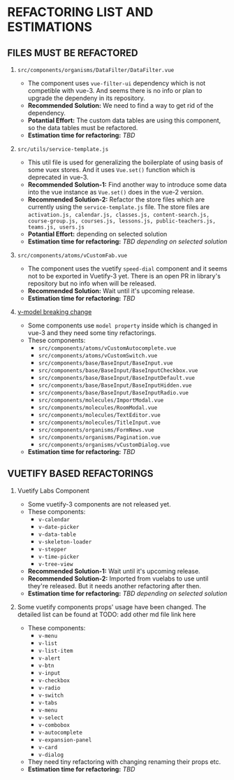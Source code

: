 # REFACTORING LIST AND ESTIMATIONS

## FILES MUST BE REFACTORED

1. `src/components/organisms/DataFilter/DataFilter.vue`
   - The component uses `vue-filter-ui` dependency which is not competible with vue-3. And seems there is no info or plan to upgrade the dependeny in its repository. 
   - **Recommended Solution:** We need to find a way to get rid of the dependency.
   - **Potantial Effort:** The custom data tables are using this component, so the data tables must be refactored.
   - **Estimation time for refactoring:** _TBD_

2. `src/utils/service-template.js`
   - This util file is used for generalizing the boilerplate of using basis of some vuex stores. And it uses `Vue.set()` function which is deprecated in vue-3.
   - **Recommended Solution-1:** Find another way to introduce some data into the vue instance as `Vue.set()` does in the vue-2 version.
   - **Recommended Solution-2:** Refactor the store files which are currently using the `service-template.js` file. The store files are `activation.js, calendar.js, classes.js, content-search.js, course-group.js, courses.js, lessons.js, public-teachers.js, teams.js, users.js`
   - **Potantial Effort:** depending on selected solution
   - **Estimation time for refactoring:** _TBD depending on selected solution_

3. `src/components/atoms/vCustomFab.vue`
   - The component uses the vuetify `speed-dial` component and it seems not to be exported in Vuetify-3 yet. There is an open PR in library's repository but no info when will be released.
   - **Recommended Solution:** Wait until it's upcoming release.
   - **Estimation time for refactoring:** _TBD_

4. [v-model breaking change](https://v3-migration.vuejs.org/breaking-changes/v-model.html)
   - Some components use `model property` inside which is changed in vue-3 and they need some tiny refactorings.
   - These components:
     - `src/components/atoms/vCustomAutocomplete.vue`
     - `src/components/atoms/vCustomSwitch.vue`
     - `src/components/base/BaseInput/BaseInput.vue`
     - `src/components/base/BaseInput/BaseInputCheckbox.vue`
     - `src/components/base/BaseInput/BaseInputDefault.vue`
     - `src/components/base/BaseInput/BaseInputHidden.vue`
     - `src/components/base/BaseInput/BaseInputRadio.vue`
     - `src/components/molecules/ImportModal.vue`
     - `src/components/molecules/RoomModal.vue`
     - `src/components/molecules/TextEditor.vue`
     - `src/components/molecules/TitleInput.vue`
     - `src/components/organisms/FormNews.vue`
     - `src/components/organisms/Pagination.vue`
     - `src/components/organisms/vCustomDialog.vue`
   - **Estimation time for refactoring:** _TBD_

## VUETIFY BASED REFACTORINGS


1. Vuetify Labs Component
   - Some vuetify-3 components are not released yet. 
   - These components:
     - `v-calendar`
     - `v-date-picker`
     - `v-data-table`
     - `v-skeleton-loader`
     - `v-stepper`
     - `v-time-picker`
     - `v-tree-view`
   - **Recommended Solution-1:** Wait until it's upcoming release.
   - **Recommended Solution-2:** Imported from vuelabs to use until they're released. But it needs another refactoring after then.
   - **Estimation time for refactoring:** _TBD depending on selected solution_



2. Some vuetify components props' usage have been changed. The detailed list can be found at TODO: add other md file link here
   - These components:
     - `v-menu`
     - `v-list`
     - `v-list-item`
     - `v-alert`
     - `v-btn`
     - `v-input`
     - `v-checkbox`
     - `v-radio`
     - `v-switch`
     - `v-tabs`
     - `v-menu`
     - `v-select`
     - `v-combobox`
     - `v-autocomplete`
     - `v-expansion-panel`
     - `v-card`
     - `v-dialog`
   - They need tiny refactoring with changing renaming their props etc.
   - **Estimation time for refactoring:** _TBD_

